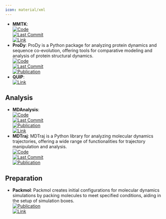 ```yaml
---
icon: material/xml
---
```


- **MMTK**:   
	[![Code](https://img.shields.io/github/stars/khinsen/mmtk?style=for-the-badge&logo=github)](https://github.com/khinsen/mmtk)  
	[![Last Commit](https://img.shields.io/github/last-commit/khinsen/mmtk?style=for-the-badge&logo=github)](https://github.com/khinsen/mmtk)  
	[![Link](https://img.shields.io/badge/Link-online-brightgreen?style=for-the-badge&logo=cachet&logoColor=65FF8F)](http://dirac.cnrs-orleans.fr/MMTK/)  
- **ProDy**: ProDy is a Python package for analyzing protein dynamics and sequence co-evolution, offering tools for comparative modeling and analysis of protein structural dynamics.  
	[![Code](https://img.shields.io/github/stars/prody/ProDy?style=for-the-badge&logo=github)](https://github.com/prody/ProDy)  
	[![Last Commit](https://img.shields.io/github/last-commit/prody/ProDy?style=for-the-badge&logo=github)](https://github.com/prody/ProDy)  
	[![Publication](https://img.shields.io/badge/Publication-Citations:906-blue?style=for-the-badge&logo=bookstack)](https://doi.org/10.1093/bioinformatics/btr168)  
- **QUIP**:   
	[![Link](https://img.shields.io/badge/Link-online-brightgreen?style=for-the-badge&logo=cachet&logoColor=65FF8F)](http://libatoms.github.io/QUIP/)  

## **Analysis**
- **MDAnalysis**:   
	[![Code](https://img.shields.io/github/stars/MDAnalysis/mdanalysis?style=for-the-badge&logo=github)](https://github.com/MDAnalysis/mdanalysis)  
	[![Last Commit](https://img.shields.io/github/last-commit/MDAnalysis/mdanalysis?style=for-the-badge&logo=github)](https://github.com/MDAnalysis/mdanalysis)  
	[![Publication](https://img.shields.io/badge/Publication-Citations:936-blue?style=for-the-badge&logo=bookstack)](https://doi.org/10.25080/majora-629e541a-00e)  
	[![Link](https://img.shields.io/badge/Link-online-brightgreen?style=for-the-badge&logo=cachet&logoColor=65FF8F)](http://www.mdanalysis.org/)  
- **MDTraj**: MDTraj is a Python library for analyzing molecular dynamics trajectories, offering a wide range of functionalities for trajectory manipulation and analysis.  
	[![Code](https://img.shields.io/github/stars/mdtraj/mdtraj?style=for-the-badge&logo=github)](https://github.com/mdtraj/mdtraj)  
	[![Last Commit](https://img.shields.io/github/last-commit/mdtraj/mdtraj?style=for-the-badge&logo=github)](https://github.com/mdtraj/mdtraj)  
	[![Publication](https://img.shields.io/badge/Publication-Citations:1651-blue?style=for-the-badge&logo=bookstack)](https://doi.org/10.1016/j.bpj.2015.08.015)  

## **Preparation**
- **Packmol**: Packmol creates initial configurations for molecular dynamics simulations by packing molecules to meet specified conditions, aiding in the setup of simulation boxes.  
	[![Publication](https://img.shields.io/badge/Publication-Citations:6261-blue?style=for-the-badge&logo=bookstack)](https://doi.org/10.1002/jcc.21224)  
	[![Link](https://img.shields.io/badge/Link-online-brightgreen?style=for-the-badge&logo=cachet&logoColor=65FF8F)](https://m3g.github.io/packmol/)  
